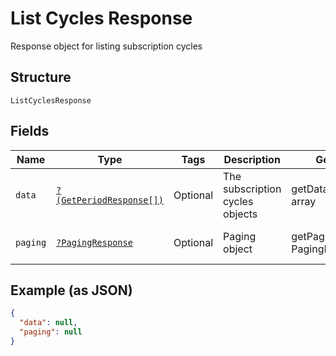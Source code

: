 
# List Cycles Response

Response object for listing subscription cycles

## Structure

`ListCyclesResponse`

## Fields

| Name | Type | Tags | Description | Getter | Setter |
|  --- | --- | --- | --- | --- | --- |
| `data` | [`?(GetPeriodResponse[])`](../../doc/models/get-period-response.md) | Optional | The subscription cycles objects | getData(): ?array | setData(?array data): void |
| `paging` | [`?PagingResponse`](../../doc/models/paging-response.md) | Optional | Paging object | getPaging(): ?PagingResponse | setPaging(?PagingResponse paging): void |

## Example (as JSON)

```json
{
  "data": null,
  "paging": null
}
```

